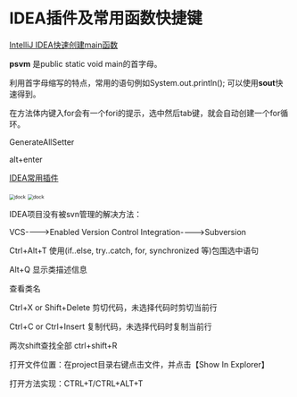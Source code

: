 # IDEA插件及常用函数快捷键

[IntelliJ IDEA快速创建main函数](https://blog.csdn.net/weixin_30363263/article/details/84334513)

**psvm** 是public static void main的首字母。

利用首字母缩写的特点，常用的语句例如System.out.println(); 可以使用**sout**快速得到。

在方法体内键入for会有一个fori的提示，选中然后tab键，就会自动创建一个for循环。



GenerateAllSetter

alt+enter

[IDEA常用插件](https://zhuanlan.zhihu.com/p/36847713)

<img :src="$withBase('/img/image-20200830151403679.png')" alt="dock" style="zoom:60%;">

  
<img :src="$withBase('/img/image-20200830151420735.png')" alt="dock" style="zoom:60%;">

IDEA项目没有被svn管理的解决方法：

VCS---->Enabled Version Control Integration---->Subversion



Ctrl+Alt+T 使用(if..else, try..catch, for, synchronized 等)包围选中语句



Alt+Q 显示类描述信息

查看类名



Ctrl+X or Shift+Delete 剪切代码，未选择代码时剪切当前行 

Ctrl+C or Ctrl+Insert 复制代码，未选择代码时复制当前行



两次shift查找全部  ctrl+shift+R



打开文件位置：在project目录右键点击文件，并点击【Show In Explorer】



打开方法实现：CTRL+T/CTRL+ALT+T